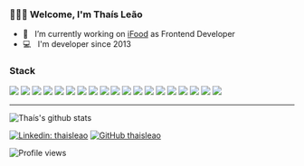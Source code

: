 ### 👩🏼‍💻 Welcome, I'm Thaís Leão

- 🔭 &nbsp; I’m currently working on <a href="http://www.ifood.com.br">iFood</a> as Frontend Developer
- 💻 &nbsp; I'm developer since 2013


### Stack

<img src = "https://img.shields.io/badge/-HTML5-E34F26?style=flat&logo=html5&logoColor=white"> <img src = "https://img.shields.io/badge/-CSS3-1572B6?style=flat&logo=css3&logoColor=white">
<img src="https://img.shields.io/badge/-Sass-cc6699?style=flat&logo=sass&logoColor=ffffff">
<img src="https://img.shields.io/badge/JavaScript-323330?style=flat&logo=javascript&logoColor=F7DF1E">
<img src="https://img.shields.io/badge/Vue.js-35495E?style=flat&logo=vue.js&logoColor=4FC08D">
<img src="https://img.shields.io/badge/-React-000000?style=flat&logo=react&logoColor=00c8ff">
<img src="https://img.shields.io/badge/Markdown-000000?style=flat&logo=markdown&logoColor=white">
<img src="http://img.shields.io/badge/-Git-F1502F?style=flat&logo=git&logoColor=FFFFFF">
<img src="http://img.shields.io/badge/-Github-000000?style=flat&logo=github&logoColor=FFFFFF">
<img src="http://img.shields.io/badge/-VS%20Code-007ACC?style=flat&logo=visual%20studio%20code&logoColor=white">
<img src="https://img.shields.io/badge/-GraphQL-e535ab?style=flat&logo=graphql&logoColor=FFFFFF">
<img src="https://img.shields.io/badge/-Express.js-787878?style=flat">
<img src="https://img.shields.io/badge/-Node.js-3C873A?style=flat&logo=Node.js&logoColor=white">
<img src="https://img.shields.io/badge/-MySQL-F29111?style=flat&logo=mysql&logoColor=FFFFFF">
<img src="https://img.shields.io/badge/PostgreSQL-316192?style=flat&logo=postgresql&logoColor=white">
<img src="https://img.shields.io/badge/-MongoDB-4DB33D?style=flat&logo=mongodb&logoColor=FFFFFF">
<img src="https://img.shields.io/badge/-Progressive Web Apps-5A0FC8?style=flat">
<img src="http://img.shields.io/badge/-Vercel-black?style=flat&logo=vercel&logoColor=white">
<img src="https://img.shields.io/badge/Microsoft_Azure-0089D6?style=flat&logo=microsoft-azure&logoColor=white">

---

![Thaís's github stats](https://github-readme-stats.vercel.app/api?username=thaisleao&show_icons=true&theme=tokyonight&text_color=9f9f9f&count_private=true)


[![Linkedin: thaisleao](https://img.shields.io/badge/-thaisleao-blue?style=flat-square&logo=Linkedin&logoColor=white&link=https://www.linkedin.com/in/tha%C3%ADs-le%C3%A3o-53ab6452/)](https://www.linkedin.com/in/tha%C3%ADs-le%C3%A3o-53ab6452/)
[![GitHub thaisleao](https://img.shields.io/github/followers/thaisleao?label=follow&style=social)](https://github.com/thaisleao)

![Profile views](https://gpvc.arturio.dev/thaisleao) 
